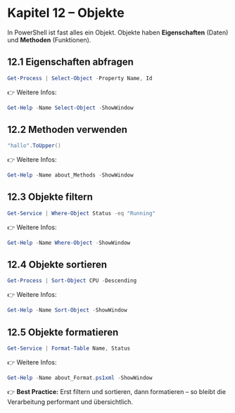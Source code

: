 # Kapitel 12 – Objekte

In PowerShell ist fast alles ein Objekt. Objekte haben **Eigenschaften** (Daten) und **Methoden** (Funktionen).

## 12.1 Eigenschaften abfragen

```powershell
Get-Process | Select-Object -Property Name, Id
```

👉 Weitere Infos:  

```powershell
Get-Help -Name Select-Object -ShowWindow
```

## 12.2 Methoden verwenden

```powershell
"hallo".ToUpper()
```

👉 Weitere Infos:  

```powershell
Get-Help -Name about_Methods -ShowWindow
```

## 12.3 Objekte filtern

```powershell
Get-Service | Where-Object Status -eq "Running"
```

👉 Weitere Infos:  

```powershell
Get-Help -Name Where-Object -ShowWindow
```

## 12.4 Objekte sortieren

```powershell
Get-Process | Sort-Object CPU -Descending
```

👉 Weitere Infos:  

```powershell
Get-Help -Name Sort-Object -ShowWindow
```

## 12.5 Objekte formatieren

```powershell
Get-Service | Format-Table Name, Status
```

👉 Weitere Infos:  

```powershell
Get-Help -Name about_Format.ps1xml -ShowWindow
```

👉 **Best Practice:** Erst filtern und sortieren, dann formatieren – so bleibt die Verarbeitung performant und übersichtlich.
